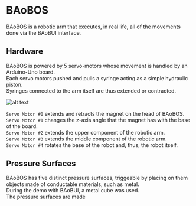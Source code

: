 # BAoBOS
BAoBOS is a robotic arm that executes, in real life, all of the movements done via the BAoBUI interface.

## Hardware
BAoBOS is powered by 5 servo-motors whose movement is handled by an Arduino-Uno board.  
Each servo motors pushed and pulls a syringe acting as a simple hydraulic piston.  
Syringes connected to the arm itself are thus extended or contracted.  

![alt text](https://i.imgur.com/A8EGFUp.jpg "BAoBOS")

`Servo Motor #0` extends and retracts the magnet on the head of BAoBOS.  
`Servo Motor #1` changes the z-axis angle that the magnet has with the base of the board.  
`Servo Motor #2` extends the upper component of the robotic arm.  
`Servo Motor #3` extends the middle component of the robotic arm.  
`Servo Motor #4` rotates the base of the robot and, thus, the robot itself.  

## Pressure Surfaces
BAoBOS has five distinct pressure surfaces, triggeable by placing on them objects made of conductable materials, such as metal.   
During the demo with BAoBUI, a metal cube was used.  
The pressure surfaces are made

